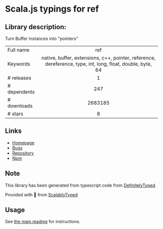
# Scala.js typings for ref


## Library description:
Turn Buffer instances into "pointers"

|                    |                 |
| ------------------ | :-------------: |
| Full name          | ref |
| Keywords           | native, buffer, extensions, c++, pointer, reference, dereference, type, int, long, float, double, byte, 64 |
| # releases         | 1 |
| # dependents       | 247 |
| # downloads        | 2683185 |
| # stars            | 8 |

## Links
- [Homepage](https://github.com/TooTallNate/ref#readme)
- [Bugs](https://github.com/TooTallNate/ref/issues)
- [Repository](https://github.com/TooTallNate/ref)
- [Npm](https://www.npmjs.com/package/ref)
    


## Note
This library has been generated from typescript code from [DefinitelyTyped](https://definitelytyped.org).

Provided with :purple_heart: from [ScalablyTyped](https://github.com/oyvindberg/ScalablyTyped)

## Usage
See [the main readme](../../readme.md) for instructions.


